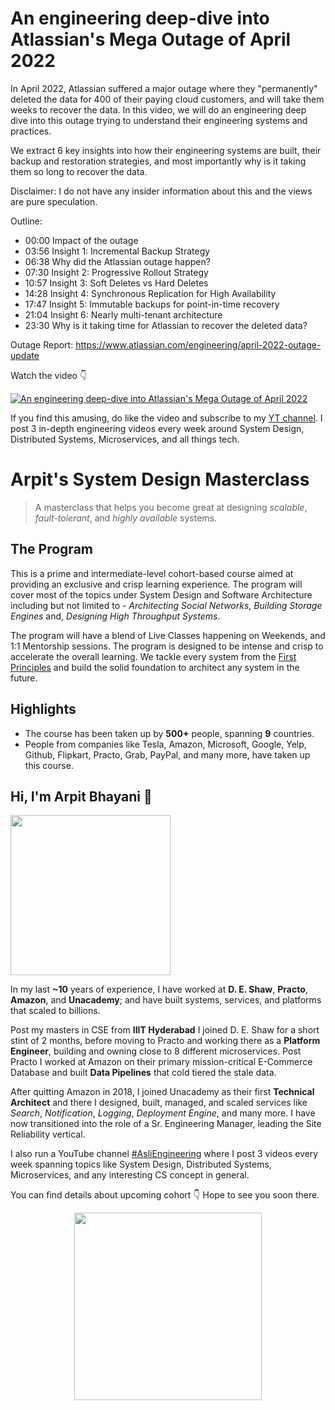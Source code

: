 An engineering deep-dive into Atlassian's Mega Outage of April 2022
===



In April 2022, Atlassian suffered a major outage where they "permanently" deleted the data for 400 of their paying cloud customers, and will take them weeks to recover the data. In this video, we will do an engineering deep dive into this outage trying to understand their engineering systems and practices.

We extract 6 key insights into how their engineering systems are built, their backup and restoration strategies, and most importantly why is it taking them so long to recover the data.

Disclaimer: I do not have any insider information about this and the views are pure speculation.

Outline:

 - 00:00 Impact of the outage
 - 03:56 Insight 1: Incremental Backup Strategy
 - 06:38 Why did the Atlassian outage happen?
 - 07:30 Insight 2: Progressive Rollout Strategy
 - 10:57 Insight 3: Soft Deletes vs Hard Deletes
 - 14:28 Insight 4: Synchronous Replication for High Availability
 - 17:47 Insight 5: Immutable backups for point-in-time recovery
 - 21:04 Insight 6: Nearly multi-tenant architecture
 - 23:30 Why is it taking time for Atlassian to recover the deleted data?

Outage Report: https://www.atlassian.com/engineering/april-2022-outage-update

Watch the video 👇‍

[![An engineering deep-dive into Atlassian's Mega Outage of April 2022](https://i.ytimg.com/vi/xa-hMF8gku0/mqdefault.jpg)](https://www.youtube.com/watch?v=xa-hMF8gku0)

If you find this amusing, do like the video and subscribe to my [YT channel](asliengineering.com). I post 3 in-depth engineering videos every week around System Design, Distributed Systems, Microservices, and all things tech.



# Arpit's System Design Masterclass

> A masterclass that helps you become great at designing _scalable_, _fault-tolerant_, and _highly available_ systems.

## The Program

This is a prime and intermediate-level cohort-based course aimed at providing an exclusive and crisp learning experience. The program will cover most of the topics under System Design and Software Architecture including but not limited to - _Architecting Social Networks_, _Building Storage Engines_ and, _Designing High Throughput Systems_.

The program will have a blend of Live Classes happening on Weekends, and 1:1 Mentorship sessions. The program is designed to be intense and crisp to accelerate the overall learning. We tackle every system from the [First Principles](https://en.wikipedia.org/wiki/First_principle) and build the solid foundation to architect any system in the future.


## Highlights

 - The course has been taken up by __500+__ people, spanning __9__ countries.
 - People from companies like Tesla, Amazon, Microsoft, Google, Yelp, Github, Flipkart, Practo, Grab, PayPal, and many more, have taken up this course.


## Hi, I'm Arpit Bhayani 👋

<img width="256px" src="https://arpitbhayani.me/static/img/arpit.jpg" />

In my last **~10** years of experience, I have worked at **D. E. Shaw**, **Practo**, **Amazon**, and **Unacademy**; and have built systems, services, and platforms that scaled to billions.

Post my masters in CSE from **IIIT Hyderabad** I joined D. E. Shaw for a short stint of 2 months, before moving to Practo and working there as a **Platform Engineer**, building and owning close to 8 different microservices. Post Practo I worked at Amazon on their primary mission-critical E-Commerce Database and built **Data Pipelines** that cold tiered the stale data.

After quitting Amazon in 2018, I joined Unacademy as their first **Technical Architect** and there I designed, built, managed, and scaled services like _Search_, _Notification_, _Logging_, _Deployment Engine_, and many more. I have now transitioned into the role of a Sr. Engineering Manager, leading the Site Reliability vertical.

I also run a YouTube channel [#AsliEngineering](https://www.youtube.com/c/ArpitBhayani) where I post 3 videos every week spanning topics like System Design, Distributed Systems, Microservices, and any interesting CS concept in general.

You can find details about upcoming cohort 👇‍ Hope to see you soon there.

<center>
<a target="_blank" href="https://arpitbhayani.me/masterclass">
<img src="https://user-images.githubusercontent.com/4745789/137859181-d4499cf4-ce65-4466-8b88-a078ece0f081.PNG" width="300px" />
</a>
</center>